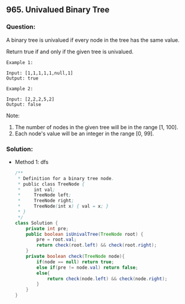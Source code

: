 ## 965. Univalued Binary Tree

### Question:
A binary tree is univalued if every node in the tree has the same value.

Return true if and only if the given tree is univalued.

```
Example 1:

Input: [1,1,1,1,1,null,1]
Output: true

Example 2:

Input: [2,2,2,5,2]
Output: false
```
 

Note:
1. The number of nodes in the given tree will be in the range [1, 100].
2. Each node's value will be an integer in the range [0, 99].

### Solution:
* Method 1: dfs
    ```Java
    /**
     * Definition for a binary tree node.
     * public class TreeNode {
     *     int val;
     *     TreeNode left;
     *     TreeNode right;
     *     TreeNode(int x) { val = x; }
     * }
     */
    class Solution {
        private int pre;
        public boolean isUnivalTree(TreeNode root) {
            pre = root.val;
            return check(root.left) && check(root.right);
        }
        private boolean check(TreeNode node){
            if(node == null) return true;
            else if(pre != node.val) return false;
            else{
                return check(node.left) && check(node.right);
            }
        }
    }
    ```
   